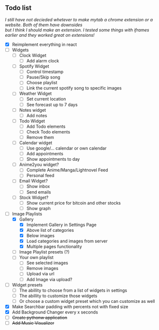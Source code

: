 ## Todo list

<i> I still have not decieded whetever to make mytab a chrome extension or a website. Both of them have downsides </i> <br />
<i> but I think I should make an extension. I tested some things with iframes earlier and they worked great on extensions! </i>

* [x] Reimplement everything in react
* [ ] Widgets
    + [ ] Clock Widget
        - [ ] Add alarm clock
    + [ ] Spotify Widget
        - [ ] Control timestamp
        - [ ] Pause/Skip song
        - [ ] Choose playlist
        - [ ] Link the current spotify song to specific images
    + [ ] Weather Widget
        - [ ] Set current location
        - [ ] See forecast up to 7 days
    + [ ] Notes widget
        - [ ] Add notes
    + [ ] Todo Widget
        - [ ] Add Todo elements
        - [ ] Check Todo elements
        - [ ] Remove them
    + [ ] Calendar widget
        - [ ] Use google/... calendar or own calendar
        - [ ] Add appointments
        - [ ] Show appointments to day
    + [ ] Anime2you widget?
        - [ ] Complete Anime/Manga/Lightnovel Feed
        - [ ] Personal feed
    + [ ] Email Widget?
        - [ ] Show inbox
        - [ ] Send emails
    + [ ] Stock Widget?
        - [ ] Show current price for bitcoin and other stocks
        - [ ] Show graph 
* [ ] Image Playlists
    + [x] Gallery
        - [x] Implement Gallery in Settings Page
        - [x] Above list of categories
        - [x] Below images
        - [x] Load categories and images from server
        - [x] Multiple pages functionality
    + [ ] Image Playlist presets (?)
    + [ ] Your own playlist
        - [ ] See selected images
        - [ ] Remove images
        - [ ] Upload via url
        - [ ] Add Image via upload?
* [ ] Widget presets
    + [ ] The abillity to choose from a list of widgets in settings
    + [ ] The abillity to customize those widgets
    + [ ] Or choose a custom widget preset which you can customize as well
* [x] Make Searchbar padding with percents not with fixed size
* [x] Add Background Changer every x seconds
* [ ] ~~Create pythonw application~~
* [ ] ~~Add Music Visualizer~~
